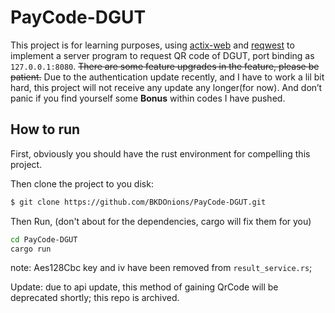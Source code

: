 # PayCode-DGUT

This project is for learning purposes, using [actix-web](https://github.com/actix/actix-web)
and [reqwest](https://github.com/seanmonstar/reqwest) to implement a server program to request QR code of DGUT, port
binding as `127.0.0.1:8080`. ~~There are some feature upgrades in the feature, please be patient.~~ Due to the authentication update recently, and I have to work a lil bit hard, this project will not receive any update any longer(for now). And don’t panic if you find yourself some **Bonus** within codes I have pushed.

## How to run

First, obviously you should have the rust environment for compelling this project.

Then clone the project to you disk:

```bash
$ git clone https://github.com/BKDOnions/PayCode-DGUT.git
```

Then Run, (don't about for the dependencies, cargo will fix them for you)

```bash
cd PayCode-DGUT
cargo run
```

note: Aes128Cbc key and iv have been removed from `result_service.rs`;



Update: due to api update, this method of gaining QrCode will be deprecated shortly; this repo is archived.
